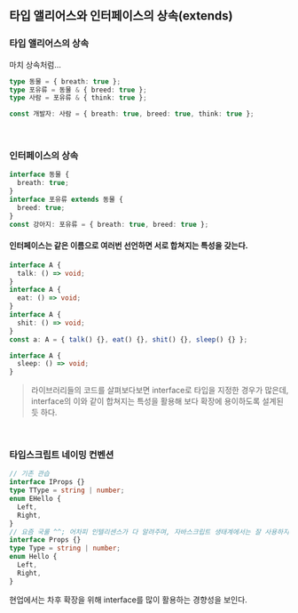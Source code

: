 ## 타입 앨리어스와 인터페이스의 상속(extends)

### 타입 앨리어스의 상속

마치 상속처럼...

```ts
type 동물 = { breath: true };
type 포유류 = 동물 & { breed: true };
type 사람 = 포유류 & { think: true };

const 개발자: 사람 = { breath: true, breed: true, think: true };
```

<br />

### 인터페이스의 상속

```ts
interface 동물 {
  breath: true;
}
interface 포유류 extends 동물 {
  breed: true;
}
const 강아지: 포유류 = { breath: true, breed: true };
```

#### 인터페이스는 같은 이름으로 여러번 선언하면 서로 합쳐지는 특성을 갖는다.

```ts
interface A {
  talk: () => void;
}
interface A {
  eat: () => void;
}
interface A {
  shit: () => void;
}
const a: A = { talk() {}, eat() {}, shit() {}, sleep() {} };

interface A {
  sleep: () => void;
}
```

> 라이브러리들의 코드를 살펴보다보면 interface로 타입을 지정한 경우가 많은데, interface의 이와 같이 합쳐지는 특성을 활용해 보다 확장에 용이하도록 설계된 듯 하다.

<br />

### 타입스크립트 네이밍 컨벤션

```ts
// 기존 관습
interface IProps {}
type TType = string | number;
enum EHello {
  Left,
  Right,
}
// 요즘 국룰 ^^; 어차피 인텔리센스가 다 알려주며, 자바스크립트 생태계에서는 잘 사용하지 않는 경향성을 보인다.
interface Props {}
type Type = string | number;
enum Hello {
  Left,
  Right,
}
```

현업에서는 차후 확장을 위해 interface를 많이 활용하는 경향성을 보인다.

